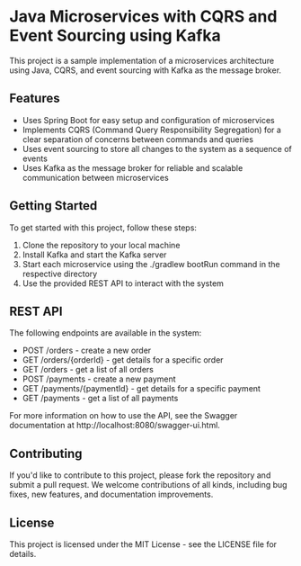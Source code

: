 # Java Microservices with CQRS and Event Sourcing using Kafka

This project is a sample implementation of a microservices architecture using Java, CQRS, and event sourcing with Kafka as the message broker.

## Features

- Uses Spring Boot for easy setup and configuration of microservices
- Implements CQRS (Command Query Responsibility Segregation) for a clear separation of concerns between commands and queries
- Uses event sourcing to store all changes to the system as a sequence of events
- Uses Kafka as the message broker for reliable and scalable communication between microservices

## Getting Started

To get started with this project, follow these steps:

1. Clone the repository to your local machine
2. Install Kafka and start the Kafka server
3. Start each microservice using the ./gradlew bootRun command in the respective directory
4. Use the provided REST API to interact with the system

## REST API

The following endpoints are available in the system:

- POST /orders - create a new order
- GET /orders/{orderId} - get details for a specific order
- GET /orders - get a list of all orders
- POST /payments - create a new payment
- GET /payments/{paymentId} - get details for a specific payment
- GET /payments - get a list of all payments

For more information on how to use the API, see the Swagger documentation at http://localhost:8080/swagger-ui.html.

## Contributing

If you'd like to contribute to this project, please fork the repository and submit a pull request. We welcome contributions of all kinds, including bug fixes, new features, and documentation improvements.

## License

This project is licensed under the MIT License - see the LICENSE file for details.
